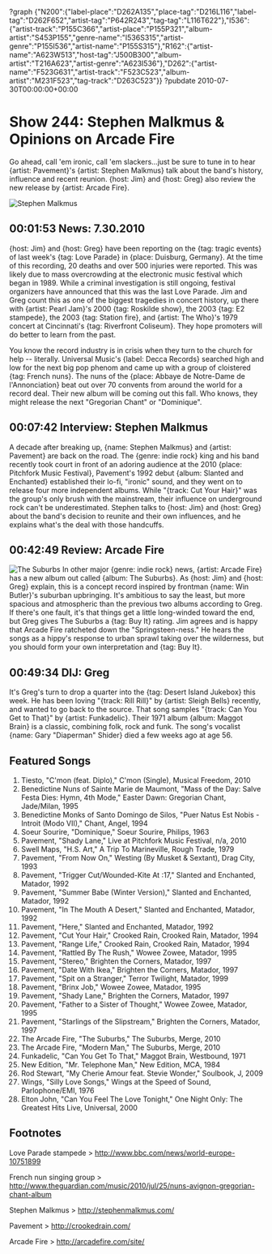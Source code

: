 ?graph {"N200":{"label-place":"D262A135","place-tag":"D216L116","label-tag":"D262F652","artist-tag":"P642R243","tag-tag":"L116T622"},"I536":{"artist-track":"P155C366","artist-place":"P155P321","album-artist":"S453P155","genre-name":"I536S315","artist-genre":"P155I536","artist-name":"P155S315"},"R162":{"artist-name":"A623W513","host-tag":"J500B300","album-artist":"T216A623","artist-genre":"A623I536"},"D262":{"artist-name":"F523G631","artist-track":"F523C523","album-artist":"M231F523","tag-track":"D263C523"}}
?pubdate 2010-07-30T00:00:00+00:00

# Show 244: Stephen Malkmus & Opinions on Arcade Fire
Go ahead, call 'em ironic, call 'em slackers...just be sure to tune in to hear {artist: Pavement}'s {artist: Stephen Malkmus} talk about the band's history, influence and recent reunion. {host: Jim} and {host: Greg} also review the new release by {artist: Arcade Fire}.

![Stephen Malkmus](http://static.soundopinions.org/images/2010/malkmus/1.jpg)

## 00:01:53 News: 7.30.2010
{host: Jim} and {host: Greg} have been reporting on the {tag: tragic events} of last week's {tag: Love Parade} in {place: Duisburg, Germany}. At the time of this recording, 20 deaths and over 500 injuries were reported. This was likely due to mass overcrowding at the electronic music festival which began in 1989. While a criminal investigation is still ongoing, festival organizers have announced that this was the last Love Parade. Jim and Greg count this as one of the biggest tragedies in concert history, up there with {artist: Pearl Jam}'s 2000 {tag: Roskilde show}, the 2003 {tag: E2 stampede}, the 2003 {tag: Station fire}, and {artist: The Who}'s 1979 concert at Cincinnati's {tag: Riverfront Coliseum}. They hope promoters will do better to learn from the past. 

You know the record industry is in crisis when they turn to the church for help -- literally. Universal Music's {label: Decca Records} searched high and low for the next big pop phenom and came up with a group of cloistered {tag: French nuns}. The nuns of the {place: Abbaye de Notre-Dame de l'Annonciation} beat out over 70 convents from around the world for a record deal. Their new album will be coming out this fall. Who knows, they might release the next  "Gregorian Chant"  or  "Dominique".

## 00:07:42 Interview: Stephen Malkmus
A decade after breaking up, {name: Stephen Malkmus} and {artist: Pavement} are back on the road. The {genre: indie rock} king and his band recently took court in front of an adoring audience at the 2010 {place: Pitchfork Music Festival}, Pavement's 1992 debut {album: Slanted and Enchanted} established their lo-fi, "ironic" sound, and they went on to release four more independent albums. While "{track: Cut Your Hair}" was the group's only brush with the mainstream, their influence on underground rock can't be underestimated. Stephen talks to {host: Jim} and {host: Greg} about the band's decision to reunite and their own influences, and he explains what's the deal with those handcuffs.

## 00:42:49 Review: Arcade Fire
![The Suburbs](http://is2.mzstatic.com/image/thumb/Music/v4/30/fe/fe/30fefecd-6e34-b387-6f21-5966bc5f19d8/source/600x600bb.jpg "23203991/382340814")
In other major {genre: indie rock} news, {artist: Arcade Fire} has a new album out called {album: The Suburbs}. As {host: Jim} and {host: Greg} explain, this is a concept record inspired by frontman {name: Win Butler}'s suburban upbringing. It's ambitious to say the least, but more spacious and atmospheric than the previous two albums according to Greg. If there's one fault, it's that things get a little long-winded toward the end, but Greg gives The Suburbs a {tag: Buy It} rating. Jim agrees and is happy that Arcade Fire ratcheted down the  "Springsteen-ness."  He hears the songs as a hippy's response to urban sprawl taking over the wilderness, but you should form your own interpretation and {tag: Buy It}.

## 00:49:34 DIJ: Greg
It's Greg's turn to drop a quarter into the {tag: Desert Island Jukebox} this week. He has been loving "{track: Rill Rill}" by {artist: Sleigh Bells} recently, and wanted to go back to the source. That song samples "{track: Can You Get to That}" by {artist: Funkadelic}. Their 1971 album {album: Maggot Brain} is a classic, combining folk, rock and funk. The song's vocalist {name: Gary  "Diaperman"  Shider} died a few weeks ago at age 56.

## Featured Songs
1. Tiesto, "C'mon (feat. Diplo)," C'mon (Single), Musical Freedom, 2010
2. Benedictine Nuns of Sainte Marie de Maumont, "Mass of the Day: Salve Festa Dies: Hymn, 4th Mode," Easter Dawn: Gregorian Chant, Jade/Milan, 1995
3. Benedictine Monks of Santo Domingo de Silos, "Puer Natus Est Nobis - Introit (Modo VII)," Chant, Angel, 1994
4. Soeur Sourire, "Dominique," Soeur Sourire, Philips, 1963
5. Pavement, "Shady Lane," Live at Pitchfork Music Festival, n/a, 2010
6. Swell Maps, "H.S. Art," A Trip To Marineville, Rough Trade, 1979
7. Pavement, "From Now On," Westing (By Musket & Sextant), Drag City, 1993
8. Pavement, "Trigger Cut/Wounded-Kite At :17," Slanted and Enchanted, Matador, 1992 
9. Pavement, "Summer Babe (Winter Version)," Slanted and Enchanted, Matador, 1992
10. Pavement, "In The Mouth A Desert," Slanted and Enchanted, Matador, 1992
11. Pavement, "Here," Slanted and Enchanted, Matador, 1992
12. Pavement, "Cut Your Hair," Crooked Rain, Crooked Rain, Matador, 1994
13. Pavement, "Range Life," Crooked Rain, Crooked Rain, Matador, 1994
14. Pavement, "Rattled By The Rush," Wowee Zowee, Matador, 1995
15. Pavement, "Stereo," Brighten the Corners, Matador, 1997
16. Pavement, "Date With Ikea," Brighten the Corners, Matador, 1997
17. Pavement, "Spit on a Stranger," Terror Twilight, Matador, 1999
18. Pavement, "Brinx Job," Wowee Zowee, Matador, 1995 
19. Pavement, "Shady Lane," Brighten the Corners, Matador, 1997
20. Pavement, "Father to a Sister of Thought," Wowee Zowee, Matador, 1995
21. Pavement, "Starlings of the Slipstream," Brighten the Corners, Matador, 1997
22. The Arcade Fire, "The Suburbs," The Suburbs, Merge, 2010
23. The Arcade Fire, "Modern Man," The Suburbs, Merge, 2010
24. Funkadelic, "Can You Get To That," Maggot Brain, Westbound, 1971
25. New Edition, "Mr. Telephone Man," New Edition, MCA, 1984
26. Rod Stewart, "My Cherie Amour feat. Stevie Wonder," Soulbook, J, 2009
27. Wings, "Silly Love Songs," Wings at the Speed of Sound, Parlophone/EMI, 1976
28. Elton John, "Can You Feel The Love Tonight," One Night Only: The Greatest Hits Live, Universal, 2000


## Footnotes

Love Parade stampede > http://www.bbc.com/news/world-europe-10751899

French nun singing group > http://www.theguardian.com/music/2010/jul/25/nuns-avignon-gregorian-chant-album

Stephen Malkmus > http://stephenmalkmus.com/

Pavement > http://crookedrain.com/

Arcade Fire > http://arcadefire.com/site/